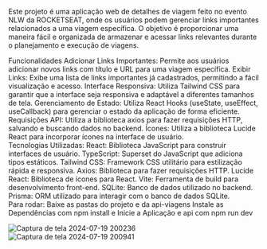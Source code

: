 Este projeto é uma aplicação web de detalhes de viagem feito no evento NLW da ROCKETSEAT, onde os usuários podem gerenciar links importantes relacionados a uma viagem específica. O objetivo é proporcionar uma maneira fácil e organizada de armazenar e acessar links relevantes durante o planejamento e execução de viagens.

Funcionalidades
Adicionar Links Importantes: Permite aos usuários adicionar novos links com título e URL para uma viagem específica.
Exibir Links: Exibe uma lista de links importantes já cadastrados, permitindo a fácil visualização e acesso.
Interface Responsiva: Utiliza Tailwind CSS para garantir que a interface seja responsiva e adaptável a diferentes tamanhos de tela.
Gerenciamento de Estado: Utiliza React Hooks (useState, useEffect, useCallback) para gerenciar o estado da aplicação de forma eficiente.
Requisições API: Utiliza a biblioteca axios para fazer requisições HTTP, salvando e buscando dados no backend.
Ícones: Utiliza a biblioteca Lucide React para incorporar ícones na interface de usuário. <br>
Tecnologias Utilizadas:
React: Biblioteca JavaScript para construir interfaces de usuário.
TypeScript: Superset do JavaScript que adiciona tipos estáticos.
Tailwind CSS: Framework CSS utilitário para estilização rápida e responsiva.
Axios: Biblioteca para fazer requisições HTTP.
Lucide React: Biblioteca de ícones para React.
Vite: Ferramenta de build para desenvolvimento front-end.
SQLite: Banco de dados utilizado no backend.
Prisma: ORM utilizado para interagir com o banco de dados SQLite.<br>
Para rodar:
Baixe as pastas do projeto e da  api-viagens
Instale as Dependências com npm install e
Inicie a Aplicação e api com npm run dev

![Captura de tela 2024-07-19 200236](https://github.com/user-attachments/assets/4ef66440-d176-4a7d-9dab-6586a0f15551)
![Captura de tela 2024-07-19 200941](https://github.com/user-attachments/assets/0e15504b-6f1b-4b57-86d3-746d2fa22d76)
